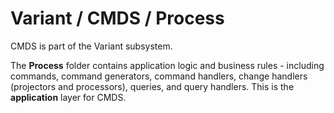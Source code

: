 # Variant / CMDS / Process

CMDS is part of the Variant subsystem.
  
The **Process** folder contains application logic and business rules - including commands, command generators, command handlers, change handlers (projectors and processors), queries, and query handlers. This is the **application** layer for CMDS.
